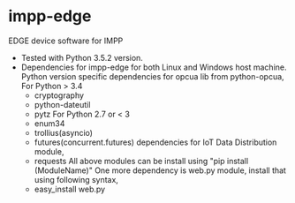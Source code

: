 # impp-edge
EDGE device software for IMPP

- Tested with Python 3.5.2 version.
- Dependencies for impp-edge for both Linux and Windows host machine.
  Python version specific dependencies for opcua lib from python-opcua,
  For Python > 3.4
  - cryptography
  - python-dateutil
  - pytz
  For Python 2.7 or < 3
  - enum34
  - trollius(asyncio)
  - futures(concurrent.futures)
  dependencies for IoT Data Distribution module,
  - requests
  All above modules can be install using "pip install (ModuleName)"
  One more dependency is web.py module, install that using following syntax,
  - easy_install web.py